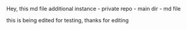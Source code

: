 Hey, this md file
  additional instance - private repo - main dir - md file


this is being edited for testing, thanks for editing
